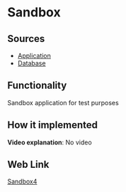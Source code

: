 # Sandbox

## Sources

- [Application](https://github.com/LearnFractal/FractalPlatform/tree/main/FractalPlatform.Examples/Applications/Sandbox4/Sandbox4Application.cs)
- [Database](https://github.com/LearnFractal/FractalPlatform/tree/main/FractalPlatform.Examples/Databases/Sandbox4)

## Functionality

Sandbox application for test purposes

## How it implemented

**Video explanation**: No video

## Web Link

[Sandbox4](https://fraplat.tech/mars/Sandbox4)


